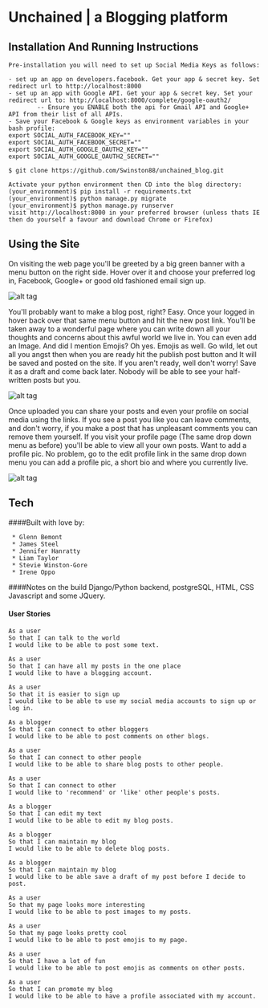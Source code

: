 # Unchained | a Blogging platform

## Installation And Running Instructions
```
Pre-installation you will need to set up Social Media Keys as follows:

- set up an app on developers.facebook. Get your app & secret key. Set redirect url to http://localhost:8000
- set up an app with Google API. Get your app & secret key. Set your redirect url to: http://localhost:8000/complete/google-oauth2/  
        -- Ensure you ENABLE both the api for Gmail API and Google+ API from their list of all APIs.
- Save your Facebook & Google keys as environment variables in your bash profile:
export SOCIAL_AUTH_FACEBOOK_KEY=""
export SOCIAL_AUTH_FACEBOOK_SECRET=""
export SOCIAL_AUTH_GOOGLE_OAUTH2_KEY=""
export SOCIAL_AUTH_GOOGLE_OAUTH2_SECRET=""

$ git clone https://github.com/Swinston88/unchained_blog.git

Activate your python environment then CD into the blog directory:
(your_environment)$ pip install -r requirements.txt
(your_environment)$ python manage.py migrate
(your_environment)$ python manage.py runserver
visit http://localhost:8000 in your preferred browser (unless thats IE then do yourself a favour and download Chrome or Firefox)
 ```
## Using the Site

On visiting the web page you'll be greeted by a big green banner with a menu button on the right side.
Hover over it and choose your preferred log in, Facebook, Google+ or good old fashioned email sign up.

![alt tag](http://i67.tinypic.com/s2e5x1.png)

You'll probably want to make a blog post, right?
Easy.
Once your logged in hover back over that same menu button and hit the new post link.
You'll be taken away to a wonderful page where you can write down all your thoughts
and concerns about this awful world we live in. You can even add an Image.
And did I mention Emojis? Oh yes. Emojis as well.
Go wild, let out all you angst then when you are ready hit the publish post button and It will be saved and posted on the site.
If you aren't ready, well don't worry! Save it as a draft and come back later. Nobody will be able to see your half-written posts but you.  

![alt tag](http://i67.tinypic.com/2jalv60.png)

Once uploaded you can share your posts and even your profile on social media using the links.
If you see a post you like you can leave comments, and don't worry, if you make a post that has unpleasant comments you can remove them yourself.
If you visit your profile page (The same drop down menu as before) you'll be able to view all your own posts. Want to add a profile pic. No problem, go to the edit profile link in the same drop down menu you can add a profile pic, a short bio and where you currently live.

![alt tag](http://i64.tinypic.com/1op3bo.png)

## Tech
####Built with love by:
```
 * Glenn Bemont
 * James Steel
 * Jennifer Hanratty
 * Liam Taylor
 * Stevie Winston-Gore
 * Irene Oppo
```
####Notes on the build
Django/Python backend, postgreSQL, HTML, CSS Javascript and some JQuery.


#### User Stories
```
As a user
So that I can talk to the world
I would like to be able to post some text.
```
```
As a user
So that I can have all my posts in the one place
I would like to have a blogging account.
```
```
As a user
So that it is easier to sign up
I would like to be able to use my social media accounts to sign up or log in.
```
```
As a blogger
So that I can connect to other bloggers
I would like to be able to post comments on other blogs.
```
```
As a user
So that I can connect to other people
I would like to be able to share blog posts to other people.
```
```
As a user
So that I can connect to other
I would like to 'recommend' or 'like' other people's posts.
```
```
As a blogger
So that I can edit my text
I would like to be able to edit my blog posts.
```
```
As a blogger
So that I can maintain my blog
I would like to be able to delete blog posts.
```
```
As a blogger
So that I can maintain my blog
I would like to be able save a draft of my post before I decide to post.
```
```
As a user
So that my page looks more interesting
I would like to be able to post images to my posts.
```
```
As a user
So that my page looks pretty cool
I would like to be able to post emojis to my page.
```
```
As a user
So that I have a lot of fun
I would like to be able to post emojis as comments on other posts.
```
```
As a user
So that I can promote my blog
I would like to be able to have a profile associated with my account.
```

